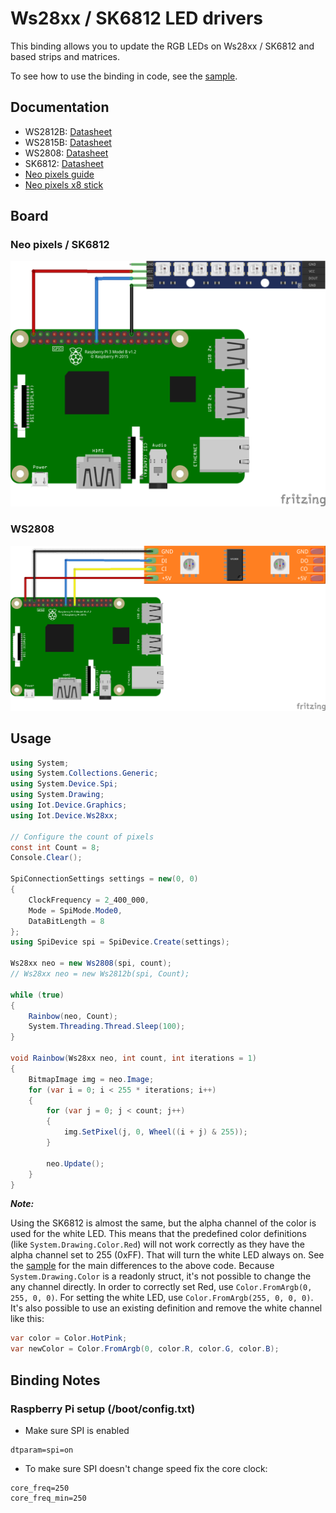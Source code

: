 ﻿# Ws28xx / SK6812 LED drivers

This binding allows you to update the RGB LEDs on Ws28xx / SK6812 and based strips and matrices.

To see how to use the binding in code, see the [sample](samples/LEDStripSample/Program.cs).

## Documentation

* WS2812B: [Datasheet](https://cdn-shop.adafruit.com/datasheets/WS2812B.pdf)
* WS2815B: [Datasheet](http://www.world-semi.com/DownLoadFile/138)
* WS2808: [Datasheet](https://datasheetspdf.com/pdf-file/806051/Worldsemi/WS2801/1)
* SK6812: [Datasheet](https://cdn-shop.adafruit.com/product-files/2757/p2757_SK6812RGBW_REV01.pdf)
* [Neo pixels guide](https://learn.adafruit.com/adafruit-neopixel-uberguide)
* [Neo pixels x8 stick](https://www.adafruit.com/product/1426)

## Board

### Neo pixels / SK6812

![Raspberry Pi Breadboard diagram](rpi-neo-pixels_bb.png)

### WS2808

![WS2808 diagram](WS2808.png)

## Usage

```csharp
using System;
using System.Collections.Generic;
using System.Device.Spi;
using System.Drawing;
using Iot.Device.Graphics;
using Iot.Device.Ws28xx;

// Configure the count of pixels
const int Count = 8;
Console.Clear();

SpiConnectionSettings settings = new(0, 0)
{
    ClockFrequency = 2_400_000,
    Mode = SpiMode.Mode0,
    DataBitLength = 8
};
using SpiDevice spi = SpiDevice.Create(settings);

Ws28xx neo = new Ws2808(spi, count);
// Ws28xx neo = new Ws2812b(spi, Count);

while (true)
{
    Rainbow(neo, Count);
    System.Threading.Thread.Sleep(100);
}

void Rainbow(Ws28xx neo, int count, int iterations = 1)
{
    BitmapImage img = neo.Image;
    for (var i = 0; i < 255 * iterations; i++)
    {
        for (var j = 0; j < count; j++)
        {
            img.SetPixel(j, 0, Wheel((i + j) & 255));
        }

        neo.Update();
    }
}
```

***Note:***

Using the SK6812 is almost the same, but the alpha channel of the color is used for the white LED. This means that the predefined color definitions (like ```System.Drawing.Color.Red```) will not work correctly as they have the alpha channel set to 255 (0xFF). That will turn the white LED always on. See the [sample](samples/SK6812_Samples/Programs.cs) for the main differences to the above code.
Because ```System.Drawing.Color``` is a readonly struct, it's not possible to change the any channel directly. In order to correctly set Red, use ```Color.FromArgb(0, 255, 0, 0)```. For setting the white LED, use ```Color.FromArgb(255, 0, 0, 0)```. It's also possible to use an existing definition and remove the white channel like this:

```csharp
var color = Color.HotPink;
var newColor = Color.FromArgb(0, color.R, color.G, color.B);
```

## Binding Notes

### Raspberry Pi setup (/boot/config.txt)

* Make sure SPI is enabled

```text
dtparam=spi=on
```

* To make sure SPI doesn't change speed fix the core clock:

```text
core_freq=250
core_freq_min=250
```
